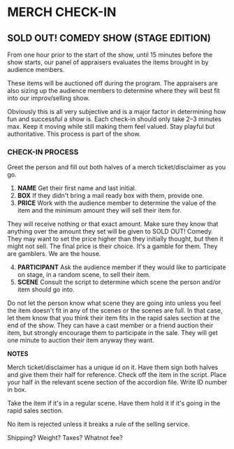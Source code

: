 # MERCH CHECK-IN
## SOLD OUT! COMEDY SHOW (STAGE EDITION)

From one hour prior to the start of the show, until 15 minutes before the show starts, our panel of appraisers evaluates the items brought in by audience members.

These items will be auctioned off during the program.
The appraisers are also sizing up the audience members to determine where they will best fit into our improv/selling show.

Obviously this is all very subjective and is a major factor in determining how fun and successful a show is.
Each check-in should only take 2–3 minutes max. Keep it moving while still making them feel valued. Stay playful but authoritative. This process is part of the show.

### CHECK-IN PROCESS
Greet the person and fill out both halves of a merch ticket/disclaimer as you go.
1. **NAME**
Get their first name and last initial.
2. **BOX**
If they didn't bring a mail ready box with them, provide one.
3. **PRICE**
Work with the audience member to determine the value of the item and the minimum amount they will sell their item for.

They will receive nothing or that exact amount. Make sure they know that anything over the amount they set will be given to SOLD OUT! Comedy.
They may want to set the price higher than they initially thought, but then it might not sell. The final price is their choice. It's a gamble for them. They are gamblers. We are the house.

4. **PARTICIPANT**
Ask the audience member if they would like to participate on stage, in a random scene, to sell their item.
5. **SCENE**
Consult the script to determine which scene the person and/or item should go into.

Do not let the person know what scene they are going into unless you feel the item doesn't fit in any of the scenes or the scenes are full. In that case, let them know that you think their item fits in the rapid sales section at the end of the show.
They can have a cast member or a friend auction their item, but strongly encourage them to participate in the sale.
They will get one minute to auction their item anyway they want.

**NOTES**

Merch ticket/disclaimer has a unique id on it. Have them sign both halves and give them their half for reference. Check off the item in the script. Place your half in the relevant scene section of the accordion file. Write ID number in box.

Take the item if it's in a regular scene. Have them hold it if it's going in the rapid sales section.

No item is rejected unless it breaks a rule of the selling service.

Shipping? Weight? Taxes? Whatnot fee?